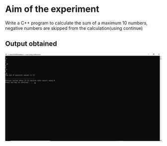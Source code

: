 # Aim of the experiment
Write a C++ program to calculate the sum of a maximum 10 numbers, negative numbers are skipped from the calculation(using continue)

## Output obtained

![output](continueout.png)
